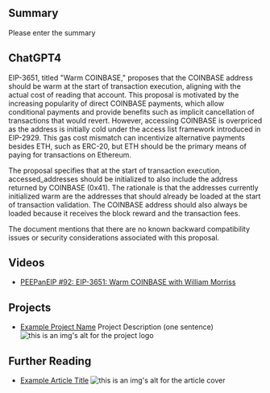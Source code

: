 ## Summary

Please enter the summary

## ChatGPT4

EIP-3651, titled "Warm COINBASE," proposes that the COINBASE address should be warm at the start of transaction execution, aligning with the actual cost of reading that account. This proposal is motivated by the increasing popularity of direct COINBASE payments, which allow conditional payments and provide benefits such as implicit cancellation of transactions that would revert. However, accessing COINBASE is overpriced as the address is initially cold under the access list framework introduced in EIP-2929. This gas cost mismatch can incentivize alternative payments besides ETH, such as ERC-20, but ETH should be the primary means of paying for transactions on Ethereum.

The proposal specifies that at the start of transaction execution, accessed_addresses should be initialized to also include the address returned by COINBASE (0x41). The rationale is that the addresses currently initialized warm are the addresses that should already be loaded at the start of transaction validation. The COINBASE address should also always be loaded because it receives the block reward and the transaction fees.

The document mentions that there are no known backward compatibility issues or security considerations associated with this proposal.

## Videos

- [PEEPanEIP #92: EIP-3651: Warm COINBASE with William Morriss](https://www.youtube.com/watch?v=-oEVebccI7I&list=PL4cwHXAawZxqu0PKKyMzG_3BJV_xZTi1F&index=22)

## Projects

- [Example Project Name](https://xxxx.xxx/xxxxx) Project Description (one sentence) ![this is an img's alt for the project logo](https://xxxx.xxx/project-logo.xxx)

## Further Reading

- [Example Article Title](https://xxxx.xxx/xxxxx) ![this is an img's alt for the article cover](https://xxxx.xxx/article-cover.xxx)
